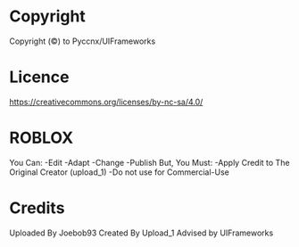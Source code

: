 # Copyright

Copyright (©) to Pyccnx/UIFrameworks

# Licence

https://creativecommons.org/licenses/by-nc-sa/4.0/

# ROBLOX

You Can:
-Edit
-Adapt
-Change
-Publish
But, You Must:
-Apply Credit to The Original Creator (upload_1)
-Do not use for Commercial-Use

# Credits

Uploaded By Joebob93
Created By Upload_1
Advised by UIFrameworks
